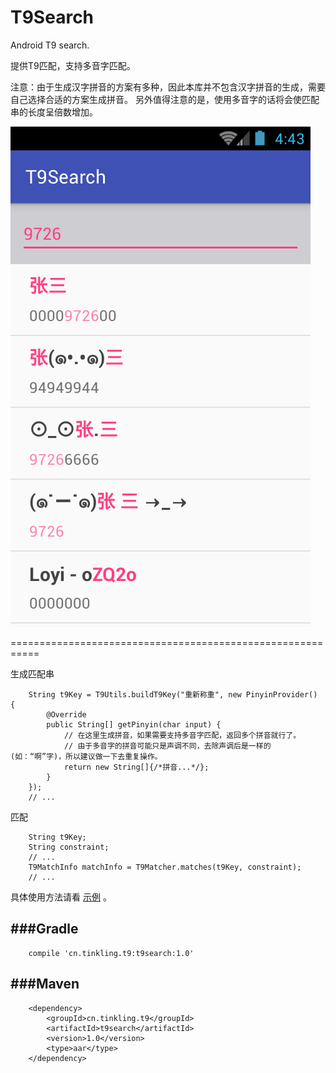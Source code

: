 # T9Search
Android T9 search.

提供T9匹配，支持多音字匹配。

注意：由于生成汉字拼音的方案有多种，因此本库并不包含汉字拼音的生成，需要自己选择合适的方案生成拼音。
另外值得注意的是，使用多音字的话将会使匹配串的长度呈倍数增加。

![preview](https://github.com/Tinkling/T9Search/blob/master/preview.png?raw=true)

===========================================================

生成匹配串

        String t9Key = T9Utils.buildT9Key("重新称重", new PinyinProvider() {
            @Override
            public String[] getPinyin(char input) {
                // 在这里生成拼音，如果需要支持多音字匹配，返回多个拼音就行了。
                // 由于多音字的拼音可能只是声调不同，去除声调后是一样的(如：“啊”字)，所以建议做一下去重复操作。
                return new String[]{/*拼音...*/};
            }
        });
        // ...
        
匹配

        String t9Key;
        String constraint;
        // ...
        T9MatchInfo matchInfo = T9Matcher.matches(t9Key, constraint);
        // ...
        
具体使用方法请看 [示例](https://github.com/Tinkling/T9Search/tree/master/sample) 。

###Gradle
---------

        compile 'cn.tinkling.t9:t9search:1.0'

###Maven
--------

        <dependency>
            <groupId>cn.tinkling.t9</groupId>
            <artifactId>t9search</artifactId>
            <version>1.0</version>
            <type>aar</type>
        </dependency>
        
